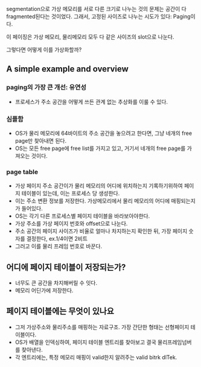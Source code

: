 segmentation으로 가상 메모리를 서로 다른 크기로 나누는 것의 문제는 공간이 다 fragmented된다는 것이었다. 
그래서, 고정된 사이즈로 나누는 시도가 있다: Paging이다. 

이 페이징은 가상 메모리, 물리메모리 모두 다 같은 사이즈의 slot으로 나눈다. 

그렇다면 어떻게 이를 가상화할까?

## A simple example and overview
### paging의 가장 큰 개선: 유연성
- 프로세스가 주소 공간을 어떻게 쓰든 관계 없는 추상화를 이룰 수 있다.
### 심플함
- OS가 물리 메모리에 64바이트의 주소 공간을 놓으려고 한다면, 그냥 네개의 free page만 찾아내면 된다. 
- OS는 모든 free page에 free list를 가지고 있고, 거기서 네개의 free page를 가져오는 것이다. 

### page table
- 가상 페이지 주소 공간이가 물리 메모리의 어디에 위치하는지 기록하기위하여 페이지 테이블이 있는데, 이는 프로세스 당 생성한다. 
- 이는 주소 변환 정보를 저장한다. 가상메모리에서 물리 메모리의 어디에 매핑되는지가 들어있다. 
- OS는 각기 다른 프로세스별 페이지 테이블을 바라보아야한다. 
- 가상 주소를 가상 페이지 번호와 offset으로 나눈다. 
- 주소 공간의 페이지 사이즈가 비율로 얼마나 차지하는지 확인한 뒤, 가장 페이지 숫자를 결정한다, ex.1/4이면 2비트
- 그러고 이를 물리 프레임 번호로 바꾼다.

## 어디에 페이지 테이블이 저장되는가? 
- 너무도 큰 공간을 차지해버릴 수 잇다. 
- 메모리 어딘가에 저장한다.

## 페이지 테이블에는 무엇이 있나요
- 그저 가상주소와 물리주소를 매핑하는 자료구조. 가장 간단한 형태는 선형페이지 테이블이다. 
- OS가 배열을 인덱싱하여, 페이지 테이블 엔트리를 찾아보고 결국 물리프레임넘버를 찾아낸다. 
- 각 엔트리에는, 특정 메모리 매핑이 valid한지 알려주는 valid bitrk dlTek. 